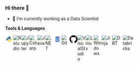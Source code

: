 ### Hi there 👋

- 🔭 I’m currently working as a Data Scientist 


**Tools & Languages**

[<img align="left" alt="Python" width="26px" src="https://raw.githubusercontent.com/github/explore/80688e429a7d4ef2fca1e82350fe8e3517d3494d/topics/python/python.png" />](https://www.python.org/)
[<img align="left" alt="Rstudio" width="26px" src="https://www.r-project.org/logo/Rlogo.png" />](https://www.rstudio.com/)
[<img align="left" alt="Jupyter" width="26px" src="https://jupyter.org/assets/homepage/main-logo.svg" />](https://jupyter.org/)
[<img align="left" alt="Csharp" width="26px" src="https://seeklogo.com/images/C/c-sharp-c-logo-02F17714BA-seeklogo.com.png" />](https://docs.microsoft.com/en-us/dotnet/csharp/)
[<img align="left" alt="Java" width="26px" src="https://logoeps.com/wp-content/uploads/2011/06/java-logo-vector.png" />](https://java.com/en/)
[<img align="left" alt=".NET" width="26px" src="https://upload.wikimedia.org/wikipedia/commons/e/ee/.NET_Core_Logo.svg" />](https://docs.microsoft.com/en-us/dotnet/)
<img align="left" alt="SQL" width="26px" src="https://raw.githubusercontent.com/github/explore/80688e429a7d4ef2fca1e82350fe8e3517d3494d/topics/sql/sql.png" />
<img align="left" alt="Git" width="26px" src="https://git-scm.com/images/logos/downloads/Git-Icon-1788C.png" />
<img align="left" al="GitHub" width="26px" src="https://raw.githubusercontent.com/github/explore/78df643247d429f6cc873026c0622819ad797942/topics/github/github.png" />
<img align="left" alt="VisualStudio" width="26px" src="https://img.icons8.com/color/48/000000/visual-studio-2019.png" />
<img align="left" alt="Linux" width="26px" src="https://media.snl.no/media/6980/standard_compressed_datamaskin_linuxlogo.jpg" />
<img align="left" alt="Windows" width="26px" src="https://seekicon.com/free-icon-download/microsoft-windows_1.svg" />
<img align="left" alt="Jinja" width="34px" src="https://jinja.palletsprojects.com/en/3.1.x/_images/jinja-logo.png" />
<img align="left" alt="DBT" width="34px" src="https://www.getdbt.com/ui/img/logos/dbt-logo.svg" />
<img align="left" alt="Databricks" width="34px" src="https://upload.wikimedia.org/wikipedia/commons/6/63/Databricks_Logo.png" />

<!--
**anettfre/anettfre** is a ✨ _special_ ✨ repository because its `README.md` (this file) appears on your GitHub profile.

Here are some ideas to get you started:

- 🔭 I’m currently working on ...
- 🌱 I’m currently learning ...
- 👯 I’m looking to collaborate on ...
- 🤔 I’m looking for help with ...
- 💬 Ask me about ...
- 📫 How to reach me: ...
- 😄 Pronouns: ...
- ⚡ Fun fact: ...


- on my master thesis in [Data Science](https://www.uio.no/english/studies/programmes/datascience-master/index.html). I am using [BERT <img align="here" alt="Rstudio" width="26px" src="https://miro.medium.com/max/796/1*QtVrb-X78Q1RauEwnmN0Lw.png" />](https://arxiv.org/abs/1810.04805) to analyse Scandinavian languages.
-->
